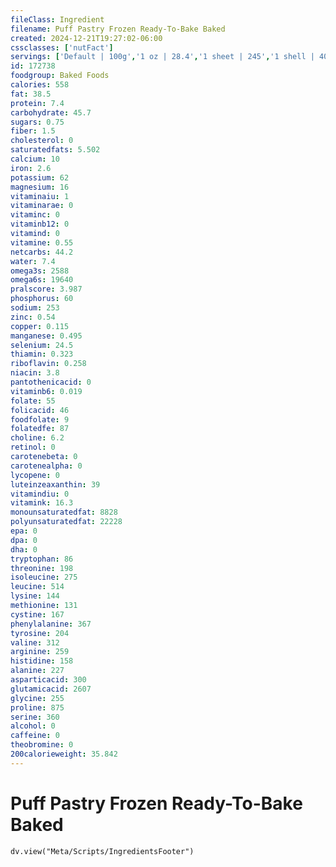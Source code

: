 ```yaml
---
fileClass: Ingredient
filename: Puff Pastry Frozen Ready-To-Bake Baked
created: 2024-12-21T19:27:02-06:00
cssclasses: ['nutFact']
servings: ['Default | 100g','1 oz | 28.4','1 sheet | 245','1 shell | 40']
id: 172738
foodgroup: Baked Foods
calories: 558
fat: 38.5
protein: 7.4
carbohydrate: 45.7
sugars: 0.75
fiber: 1.5
cholesterol: 0
saturatedfats: 5.502
calcium: 10
iron: 2.6
potassium: 62
magnesium: 16
vitaminaiu: 1
vitaminarae: 0
vitaminc: 0
vitaminb12: 0
vitamind: 0
vitamine: 0.55
netcarbs: 44.2
water: 7.4
omega3s: 2588
omega6s: 19640
pralscore: 3.987
phosphorus: 60
sodium: 253
zinc: 0.54
copper: 0.115
manganese: 0.495
selenium: 24.5
thiamin: 0.323
riboflavin: 0.258
niacin: 3.8
pantothenicacid: 0
vitaminb6: 0.019
folate: 55
folicacid: 46
foodfolate: 9
folatedfe: 87
choline: 6.2
retinol: 0
carotenebeta: 0
carotenealpha: 0
lycopene: 0
luteinzeaxanthin: 39
vitamindiu: 0
vitamink: 16.3
monounsaturatedfat: 8828
polyunsaturatedfat: 22228
epa: 0
dpa: 0
dha: 0
tryptophan: 86
threonine: 198
isoleucine: 275
leucine: 514
lysine: 144
methionine: 131
cystine: 167
phenylalanine: 367
tyrosine: 204
valine: 312
arginine: 259
histidine: 158
alanine: 227
asparticacid: 300
glutamicacid: 2607
glycine: 255
proline: 875
serine: 360
alcohol: 0
caffeine: 0
theobromine: 0
200calorieweight: 35.842
---
```


# Puff Pastry Frozen Ready-To-Bake Baked

```dataviewjs
dv.view("Meta/Scripts/IngredientsFooter")
```